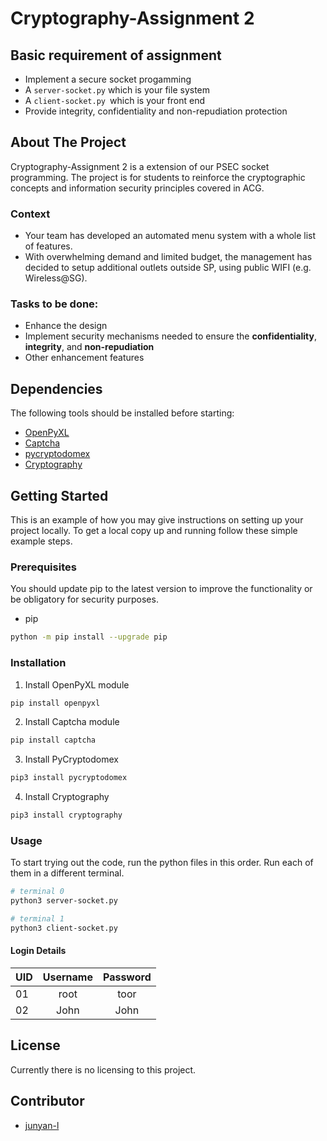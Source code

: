 # Cryptography-Assignment 2

## Basic requirement of assignment
- Implement a secure socket progamming 
- A `server-socket.py` which is your file system
- A `client-socket.py `which is your front end
- Provide integrity, confidentiality and non-repudiation protection

## About The Project
Cryptography-Assignment 2 is a extension of our PSEC socket programming. The project is for students to reinforce the cryptographic concepts and information security principles covered in ACG.

### Context
- Your team has developed an automated menu system with a whole list of features.
- With overwhelming demand and limited budget, the management has decided to setup additional outlets outside SP, using public WIFI (e.g. Wireless@SG).

### Tasks to be done:
- Enhance the design
- Implement security mechanisms needed to ensure the
**confidentiality**, **integrity**, and **non-repudiation**
- Other enhancement features

## Dependencies
The following tools should be installed before starting:
- [OpenPyXL](https://openpyxl.readthedocs.io/en/stable/)
- [Captcha](https://pypi.org/project/captcha/)
- [pycryptodomex](https://pypi.org/project/pycryptodomex/)
- [Cryptography](https://pypi.org/project/cryptography/)

## Getting Started

This is an example of how you may give instructions on setting up your project locally.
To get a local copy up and running follow these simple example steps.

### Prerequisites

You should update pip to the latest version to improve the functionality or be obligatory for security purposes.
* pip
```sh
python -m pip install --upgrade pip
```

### Installation

1. Install OpenPyXL module
```sh
pip install openpyxl
```
2. Install Captcha module
```sh
pip install captcha
```
3. Install PyCryptodomex
```sh
pip3 install pycryptodomex
```
4. Install Cryptography
```sh
pip3 install cryptography
```

### Usage
To start trying out the code, run the python files in this order. Run each of them in a different terminal.
```sh
# terminal 0
python3 server-socket.py
```
```sh
# terminal 1
python3 client-socket.py
```

#### Login Details
| UID | Username | Password |
| ----|:--------:|:--------:|
|  01 | root     | toor     |
|  02 | John     | John     |

## License
Currently there is no licensing to this project.

## Contributor
- [junyan-l](https://github.com/junyan-l)